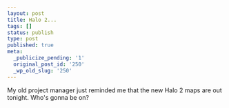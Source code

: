 ```yaml
---
layout: post
title: Halo 2...
tags: []
status: publish
type: post
published: true
meta:
  _publicize_pending: '1'
  original_post_id: '250'
  _wp_old_slug: '250'
---
```

My old project manager just reminded me that the new Halo 2 maps are out tonight.  Who's gonna be on?

